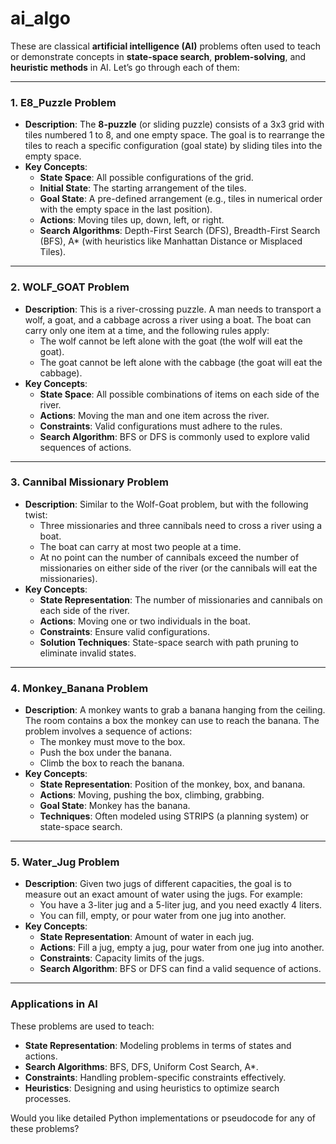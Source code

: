 # ai_algo

These are classical **artificial intelligence (AI)** problems often used to teach or demonstrate concepts in **state-space search**, **problem-solving**, and **heuristic methods** in AI. Let’s go through each of them:

---

### **1. E8_Puzzle Problem**
- **Description**: The **8-puzzle** (or sliding puzzle) consists of a 3x3 grid with tiles numbered 1 to 8, and one empty space. The goal is to rearrange the tiles to reach a specific configuration (goal state) by sliding tiles into the empty space.
- **Key Concepts**: 
  - **State Space**: All possible configurations of the grid.
  - **Initial State**: The starting arrangement of the tiles.
  - **Goal State**: A pre-defined arrangement (e.g., tiles in numerical order with the empty space in the last position).
  - **Actions**: Moving tiles up, down, left, or right.
  - **Search Algorithms**: Depth-First Search (DFS), Breadth-First Search (BFS), A* (with heuristics like Manhattan Distance or Misplaced Tiles).

---

### **2. WOLF_GOAT Problem**
- **Description**: This is a river-crossing puzzle. A man needs to transport a wolf, a goat, and a cabbage across a river using a boat. The boat can carry only one item at a time, and the following rules apply:
  - The wolf cannot be left alone with the goat (the wolf will eat the goat).
  - The goat cannot be left alone with the cabbage (the goat will eat the cabbage).
- **Key Concepts**:
  - **State Space**: All possible combinations of items on each side of the river.
  - **Actions**: Moving the man and one item across the river.
  - **Constraints**: Valid configurations must adhere to the rules.
  - **Search Algorithm**: BFS or DFS is commonly used to explore valid sequences of actions.

---

### **3. Cannibal Missionary Problem**
- **Description**: Similar to the Wolf-Goat problem, but with the following twist:
  - Three missionaries and three cannibals need to cross a river using a boat.
  - The boat can carry at most two people at a time.
  - At no point can the number of cannibals exceed the number of missionaries on either side of the river (or the cannibals will eat the missionaries).
- **Key Concepts**:
  - **State Representation**: The number of missionaries and cannibals on each side of the river.
  - **Actions**: Moving one or two individuals in the boat.
  - **Constraints**: Ensure valid configurations.
  - **Solution Techniques**: State-space search with path pruning to eliminate invalid states.

---

### **4. Monkey_Banana Problem**
- **Description**: A monkey wants to grab a banana hanging from the ceiling. The room contains a box the monkey can use to reach the banana. The problem involves a sequence of actions:
  - The monkey must move to the box.
  - Push the box under the banana.
  - Climb the box to reach the banana.
- **Key Concepts**:
  - **State Representation**: Position of the monkey, box, and banana.
  - **Actions**: Moving, pushing the box, climbing, grabbing.
  - **Goal State**: Monkey has the banana.
  - **Techniques**: Often modeled using STRIPS (a planning system) or state-space search.

---

### **5. Water_Jug Problem**
- **Description**: Given two jugs of different capacities, the goal is to measure out an exact amount of water using the jugs. For example:
  - You have a 3-liter jug and a 5-liter jug, and you need exactly 4 liters.
  - You can fill, empty, or pour water from one jug into another.
- **Key Concepts**:
  - **State Representation**: Amount of water in each jug.
  - **Actions**: Fill a jug, empty a jug, pour water from one jug into another.
  - **Constraints**: Capacity limits of the jugs.
  - **Search Algorithm**: BFS or DFS can find a valid sequence of actions.

---

### **Applications in AI**
These problems are used to teach:
- **State Representation**: Modeling problems in terms of states and actions.
- **Search Algorithms**: BFS, DFS, Uniform Cost Search, A*.
- **Constraints**: Handling problem-specific constraints effectively.
- **Heuristics**: Designing and using heuristics to optimize search processes. 

Would you like detailed Python implementations or pseudocode for any of these problems?
